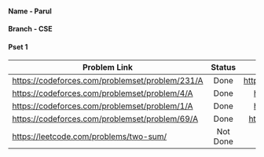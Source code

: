 #### Name - Parul
#### Branch - CSE
#### Pset 1
| Problem Link | Status | Submission Link |
| ------------- |:-------------:| -----:|
| https://codeforces.com/problemset/problem/231/A | Done | https://codeforces.com/contest/231/submission/176614601 |
| https://codeforces.com/problemset/problem/4/A | Done | https://codeforces.com/contest/4/submission/176616178 |
| https://codeforces.com/problemset/problem/1/A | Done | https://codeforces.com/contest/1/submission/176619959 |
| https://codeforces.com/problemset/problem/69/A | Done | https://codeforces.com/contest/69/submission/176620657 |
| https://leetcode.com/problems/two-sum/ | Not Done | |

